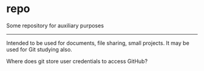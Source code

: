 # repo
Some repository for auxiliary purposes

___
Intended to be used for documents, file sharing, small projects. It may be used for Git studying also.

Where does git store user credentials to access GitHub?
